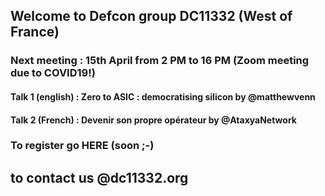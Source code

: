 ## Welcome to Defcon group DC11332 (West of France)

### Next meeting : 15th April from 2 PM to 16 PM (Zoom meeting due to COVID19!)

#### Talk 1 (english) : Zero to ASIC : democratising silicon by @matthewvenn
#### Talk 2 (French)  : Devenir son propre opérateur by @AtaxyaNetwork 

### To register go HERE (soon ;-) 

## to contact us @dc11332.org 
